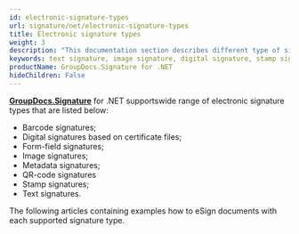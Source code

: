```yaml
---
id: electronic-signature-types
url: signature/net/electronic-signature-types
title: Electronic signature types
weight: 3
description: "This documentation section describes different type of signatures implemented for signing, updating, deleting, searching and verifying with GroupDocs.Signature"
keywords: text signature, image signature, digital signature, stamp signature, barcode signature, qr-code signatures, form-field signature, metadata signature
productName: GroupDocs.Signature for .NET
hideChildren: False
---
```

[**GroupDocs.Signature**](https://products.groupdocs.com/signature/net) for .NET supportswide range of electronic signature types that are listed below:

*   Barcode signatures;
*   Digital signatures based on certificate files;
*   Form-field signatures;
*   Image signatures;
*   Metadata signatures;
*   QR-code signatures
*   Stamp signatures;
*   Text signatures.  
      
    

The following articles containing examples how to eSign documents with each supported signature type.

